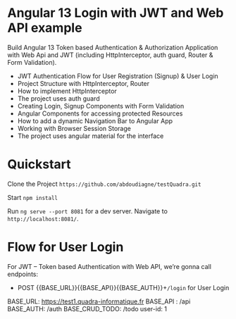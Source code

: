 # Angular 13 Login with JWT and Web API example

Build Angular 13 Token based Authentication & Authorization Application with Web Api and JWT (including HttpInterceptor, auth guard, Router & Form Validation).
- JWT Authentication Flow for User Registration (Signup) & User Login
- Project Structure with HttpInterceptor, Router
- How to implement HttpInterceptor
- The project uses auth guard
- Creating Login, Signup Components with Form Validation
- Angular Components for accessing protected Resources
- How to add a dynamic Navigation Bar to Angular App
- Working with Browser Session Storage
- The project uses angular material for the interface

# Quickstart

Clone the Project `https://github.com/abdoudiagne/testQuadra.git`

Start `npm install`

Run `ng serve --port 8081` for a dev server. Navigate to `http://localhost:8081/`.

# Flow for  User Login
For JWT – Token based Authentication with Web API, we’re gonna call endpoints:
- POST {{BASE_URL}}{{BASE_API}}{{BASE_AUTH}}+`/login` for User Login

BASE_URL: https://test1.quadra-informatique.fr
BASE_API : /api
BASE_AUTH: /auth
BASE_CRUD_TODO: /todo
user-id: 1






